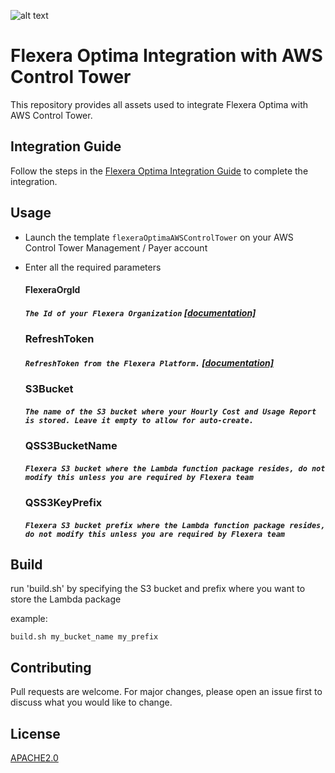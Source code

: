 ![alt text](https://github.com/flexera/aws-control-tower/blob/main/aws-control-tower.png?raw=true)

# Flexera Optima Integration with AWS Control Tower

This repository provides all assets used to integrate Flexera Optima with AWS Control Tower.

## Integration Guide

Follow the steps in the  [Flexera Optima Integration Guide](https://linktodguide.) to complete the integration.

## Usage
- Launch the template `flexeraOptimaAWSControlTower` on your AWS Control Tower Management / Payer account
- Enter all the required parameters

    ####  FlexeraOrgId
    ##### `The Id of your Flexera Organization` [[documentation]](https://docs.flexera.com/flexera/EN/FlexeraAPI/OrgID.htm)
    ### RefreshToken 
    ##### `RefreshToken from the Flexera Platform.` [[documentation]](https://docs.flexera.com/flexera/EN/FlexeraAPI/GenerateRefreshToken.htm)
    ### S3Bucket 
    ##### `The name of the S3 bucket where your Hourly Cost and Usage Report is stored. Leave it empty to allow for auto-create.`
    ### QSS3BucketName
    ##### `Flexera S3 bucket where the Lambda function package resides, do not modify this unless you are required by Flexera team`
    ### QSS3KeyPrefix
    ##### `Flexera S3 bucket prefix where the Lambda function package resides, do not modify this unless you are required by Flexera team`


## Build
run 'build.sh' by specifying the S3 bucket and prefix where you want to store the Lambda package

example:

```
build.sh my_bucket_name my_prefix
```


## Contributing
Pull requests are welcome. For major changes, please open an issue first to discuss what you would like to change.


## License
[APACHE2.0](https://github.com/flexera/aws-control-tower/blob/main/LICENSE)

